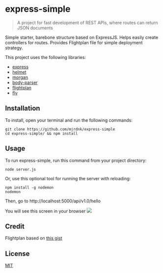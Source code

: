 # express-simple
> A project for fast development of REST APIs, where routes can return JSON documents

Simple starter, barebone structure based on ExpressJS. Helps easily create controllers for routes. Provides Flightplan file for simple deployment strategy.

This project uses the following libraries:
- [express](https://www.npmjs.com/package/express)
- [helmet](https://www.npmjs.com/package/helmet)
- [morgan](https://www.npmjs.com/package/morgan)
- [body-parser](https://www.npmjs.com/package/body-parser)
- [flightplan](https://www.npmjs.com/package/flightplan)
- [fly](https://www.npmjs.com/package/fly)

## Installation
To install, open your terminal and run the following commands:
```
git clone https://github.com/mjrdnk/express-simple
cd express-simple/ && npm install
```
## Usage
To run express-simple, run this command from your project directory:

```
node server.js 
```

Or, use this optional tool for running the server with reloading:

```
npm install -g nodemon
nodemon
```

Then, go to http://localhost:5000/api/v1.0/hello

You will see this screen in your browser
<img src='https://i.imgur.com/SHHwXCd.png' />
<br>

## Credit
Flightplan based on [this gist](https://gist.github.com/learncodeacademy/35045e64d2bbe6eb14f9)

## License

[MIT](LICENSE)
